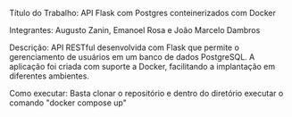 Título do Trabalho: API Flask com Postgres conteinerizados com Docker

Integrantes: Augusto Zanin, Emanoel Rosa e João Marcelo Dambros

Descrição: API RESTful desenvolvida com Flask que permite o gerenciamento de usuários em um banco de dados PostgreSQL. A aplicação foi criada com suporte a Docker, facilitando a implantação em diferentes ambientes.

Como executar: Basta clonar o repositório e dentro do diretório executar o comando "docker compose up"
